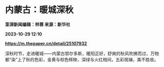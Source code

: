 # 内蒙古：暖城深秋
**澎湃新闻编辑：林蓉 来源：新华社**

**2023-10-29 12:10**

**https://m.thepaper.cn/detail/25107932**

深秋时节，走进暖城——内蒙古鄂尔多斯，暖阳正好，舒爽的秋风吹拂而过，万物都“染”上了秋的色彩，金黄与棕色辉映，深绿与火红相间，五彩斑斓，美不胜收。